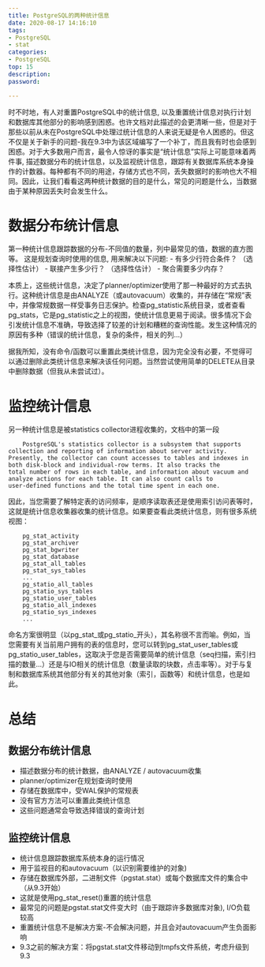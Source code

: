 ```yaml
---
title: PostgreSQL的两种统计信息 
date: 2020-08-17 14:16:10
tags: 
- PostgreSQL
- stat
categories: 
- PostgreSQL
top: 15
description: 
password: 

---
```


时不时地，有人对重置PostgreSQL中的统计信息, 以及重置统计信息对执行计划和数据库其他部分的影响感到困惑。也许文档对此描述的会更清晰一些，但是对于那些以前从未在PostgreSQL中处理过统计信息的人来说无疑是令人困惑的。但这不仅是关于新手的问题-我在9.3中为该区域编写了一个补丁，而且我有时也会感到困惑。对于大多数用户而言，最令人惊讶的事实是“统计信息”实际上可能意味着两件事, 描述数据分布的统计信息，以及监视统计信息，跟踪有关数据库系统本身操作的计数器。每种都有不同的用途，存储方式也不同，丢失数据时的影响也大不相同。因此，让我们看看这两种统计数据的目的是什么，常见的问题是什么，当数据由于某种原因丢失时会发生什么。
<!-- more -->

# 数据分布统计信息

第一种统计信息跟踪数据的分布-不同值的数量，列中最常见的值，数据的直方图等。
这是规划查询时使用的信息, 用来解决以下问题:
    - 有多少行符合条件？ （选择性估计）
    - 联接产生多少行？ （选择性估计）
    - 聚合需要多少内存？

本质上，这些统计信息，决定了planner/optimizer使用了那一种最好的方式去执行。这种统计信息是由ANALYZE（或autovacuum）收集的，并存储在“常规”表中，并像常规数据一样受事务日志保护。检查pg_statistic系统目录，或者查看pg_stats，它是pg_statistic之上的视图，使统计信息更易于阅读。很多情况下会引发统计信息不准确，导致选择了较差的计划和糟糕的查询性能。发生这种情况的原因有多种（错误的统计信息，复杂的条件，相关的列...）

据我所知，没有命令/函数可以重置此类统计信息，因为完全没有必要，不觉得可以通过删除此类统计信息来解决该任何问题。当然尝试使用简单的DELETE从目录中删除数据（但我从未尝试过）。

# 监控统计信息

另一种统计信息是被statistics collector进程收集的，文档中的第一段
```
    PostgreSQL's statistics collector is a subsystem that supports collection and reporting of information about server activity. 
Presently, the collector can count accesses to tables and indexes in both disk-block and individual-row terms. It also tracks the 
total number of rows in each table, and information about vacuum and analyze actions for each table. It can also count calls to 
user-defined functions and the total time spent in each one.
```

因此，当您需要了解特定表的访问频率，是顺序读取表还是使用索引访问表等时，这就是统计信息收集器收集的统计信息。如果要查看此类统计信息，则有很多系统视图：

```
    pg_stat_activity
    pg_stat_archiver
    pg_stat_bgwriter
    pg_stat_database
    pg_stat_all_tables
    pg_stat_sys_tables
    ...
    pg_statio_all_tables
    pg_statio_sys_tables
    pg_statio_user_tables
    pg_statio_all_indexes
    pg_statio_sys_indexes
    ...
```

命名方案很明显（以pg_stat_或pg_statio_开头），其名称很不言而喻。例如，当您需要有关当前用户拥有的表的信息时，您可以转到pg_stat_user_tables或pg_statio_user_tables，这取决于您是否需要简单的统计信息（seq扫描，索引扫描的数量...）还是与IO相关的统计信息（数量读取的块数，点击率等）。对于与复制和数据库系统其他部分有关的其他对象（索引，函数等）和统计信息，也是如此。

# 总结
## 数据分布统计信息
-  描述数据分布的统计数据，由ANALYZE / autovacuum收集
-  planner/optimizer在规划查询时使用
-  存储在数据库中，受WAL保护的常规表
-  没有官方方法可以重置此类统计信息
-  这些问题通常会导致选择错误的查询计划

## 监控统计信息
-  统计信息跟踪数据库系统本身的运行情况
-  用于监视目的和autovacuum（以识别需要维护的对象)
-  存储在数据库外部，二进制文件（pgstat.stat）或每个数据库文件的集合中（从9.3开始）
-  这就是使用pg_stat_reset()重置的统计信息
-  最常见的问题是pgstat.stat文件变大时（由于跟踪许多数据库对象), I/O负载较高
-  重置统计信息不是解决方案-不会解决问题，并且会对autovacuum产生负面影响
-  9.3之前的解决方案：将pgstat.stat文件移动到tmpfs文件系统，考虑升级到9.3
